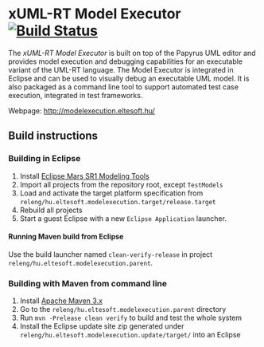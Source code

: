 # xUML-RT Model Executor [![Build Status](https://travis-ci.org/ELTE-Soft/xUML-RT-Executor.svg?branch=master)](https://travis-ci.org/ELTE-Soft/xUML-RT-Executor)

The *xUML-RT Model Executor* is built on top of the Papyrus UML editor and provides model execution and debugging capabilities for an executable variant of the UML-RT language. The Model Executor is integrated in Eclipse and can be used to visually debug an executable UML model. It  is also packaged as a command line tool to support automated test case execution, integrated in test frameworks.

Webpage: http://modelexecution.eltesoft.hu/

## Build instructions

### Building in Eclipse

1. Install [Eclipse Mars SR1 Modeling Tools](http://www.eclipse.org/downloads/packages/eclipse-modeling-tools/mars1)
2. Import all projects from the repository root, except `TestModels`
3. Load and activate the target platform specification from `releng/hu.eltesoft.modelexecution.target/release.target`
4. Rebuild all projects
5. Start a guest Eclipse with a new `Eclipse Application` launcher.

#### Running Maven build from Eclipse

Use the build launcher named `clean-verify-release` in project `releng/hu.eltesoft.modelexecution.parent`.

### Building with Maven from command line

1. Install [Apache Maven 3.x](https://maven.apache.org/download.cgi)
2. Go to the `releng/hu.eltesoft.modelexecution.parent` directory
3. Run `mvn -Prelease clean verify` to build and test the whole system
4. Install the Eclipse update site zip generated under `releng/hu.eltesoft.modelexecution.update/target/` into an Eclipse

